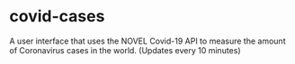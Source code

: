 # covid-cases

A user interface that uses the NOVEL Covid-19 API to measure the amount of Coronavirus cases in the world. (Updates every 10 minutes)
